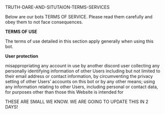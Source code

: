 TRUTH-DARE-AND-SITUTAION-TERMS-SERVICES

Below are our bots TERMS OF SERVICE. 
Please read them carefully and obey them to not face consequences. 


__TERMS OF USE__

The terms of use detailed in this section apply generally when using this bot.

**User protection**

misappropriating any account in use by another discord user collecting any personally identifying information of other Users including but not limited to their email address or contact information, by circumventing the privacy setting of other Users’ accounts on this bot or by any other means;
using any information relating to other Users, including personal or contact data, for purposes other than those this Website is intended for


THESE ARE SMALL WE KNOW. WE ARE GOING TO UPDATE THIS IN 2 DAYS! 
